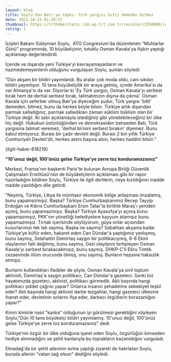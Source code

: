 ```yaml
--- 
layout: blog
title: Soylu'dan Batı'ya tepki: Türk yargısı bitti demeden bitmez
date: 2021-10-21 01:29:57
thumbnail: https://trthaberstatic.cdn.wp.trt.com.tr/resimler/1550000/icisleri-bakani-suleyman-soylu-1551733.jpg
rating: 1
---
```

<p>
	İçişleri Bakanı Süleyman Soylu,  ATO Congresium'da düzenlenen "Muhtarlar Günü" programında, 10 büyükelçinin, tutuklu Osman Kavala'ya ilişkin yaptığı açıklamayı değerlendirdi.</p>
<p>
	İçeride ve dışarıda yeni Türkiye'yi kavrayamayanların ve hazmedemeyenlerin olduğunu vurgulayan Soylu, şunları söyledi:</p>
<p>
	"Dün akşam bir bildiri yayımlandı. Bu aralar çok moda oldu, canı sıkılan bildiri yayımlıyor. 10 tane büyükelçilik bir araya gelmiş, içinde Amerika'sı da var Almanya'sı da var. Diyorlar ki 'Ey Türk yargısı, Osman Kavala'yı serbest bırak hem de derhal serbest bırak, talimatımızın dışına da çıkma'. Osman Kavala için seferber olmuş Batı'ya diyeceğim şudur; Türk yargısı 'bitti' demeden, bitmez, bunu da herkes böyle bilsin. Türkiye artık dışarıdan parmak salladığınız, parmak salladıkları zaman süklüm büklüm olan bir Türkiye değil. İki satır açıklamayla istediğiniz gibi yönetebileceğiniz bir ülke hiç değil. Hukukun üstünlüğünden ve demokrasiden bahseden Batı, Türk yargısına talimat veremez, 'derhal birisini serbest bırakın' diyemez. Bunu kabul etmiyoruz. Burası bir çadır devleti değil. Burası 2 bin yıllık Türkiye Cumhuriyeti Devleti'dir, herkes aklını başına alsın, herkes haddini bilsin."</p>
<p>
	{ilgili-haber-618219}</p>
<p>
	<strong>"10'unuz değil, 100'ünüz gelse Türkiye'ye zerre toz konduramazsınız"</strong></p>
<p>
	Merkezi, Fransa'nın başkenti Paris'te bulunan Avrupa Birliği Güvenlik Çalışmaları Enstitüsü'nün de büyükelçilerin açıklaması gibi bir rapor hazırladığını bildiren Soylu, Türkiye ile ilgili dertlerin, neye kızıldığının madde madde yazıldığını dile getirdi.</p>
<p>
	"Neymiş, Türkiye, Libya ile münhasır ekonomik bölge anlaşması imzalamış, bunu yapamazmışız. Başka? Türkiye Cumhurbaşkanımız Recep Tayyip Erdoğan ve Kıbrıs Cumhurbaşkanı Ersin Tatar'la birlikte Maraş'ı yeniden açmış, bunu yapamazmışız. Başka? Türkiye Ayasofya'yı açmış bunu yapamazmışız, PKK'nın yönettiği belediyelere kayyum atamışız bunu yapamazmışız. Tırnak içerisinde söylüyorum, güya onlar açısından kusurlarımızı tek tek saymış. Başka ne saymış? Sabahtan akşama kadar Türkiye'ye küfür eden, hakaret eden Can Dündar'a yaptığımız yanlışmış, bunu saymış, Selahattin Demirtaş saygın bir politikacıymış, 6-8 Ekim olaylarının faili değilmiş, bunu saymış. Gezi olaylarını tertipleyen Osman Kavala'yı serbest bırakacakmışız, bunu saymış. DHKP-C'li Ebru Timtik cezaevinde ölüm orucunda ölmüş, onu saymış. Bunların hepsine haksızlık etmişiz.</p>
<p>
	Bunların kullandıkları ifadeler de şöyle, Osman Kavala'ya sivil toplum aktivisti, Demirtaş'a saygın politikacı, Can Dündar'a gazeteci. Sanki biz hayatımızda gazeteci, aktivist, politikacı görmedik. Aklı başında hangi politikacı şiddet çağrısı yapar? Onlarca insanın şehadetine sebebiyet teşkil eder? Aklı başında hangi aktivist darbe tezgahlar, hangi gazeteci ülkesine ihanet eder, devletinin sırlarını ifşa eder, darbeci örgütlerin borazanlığını yapar?"</p>
<p>
	Kimin kiminle nasıl "kanka" olduğunun iyi görülmesi gerektiğini söyleyen Soylu,"Dün 10 tane büyükelçi bildiri yayımlamış. 10'unuz değil, 100'ünüz gelse Türkiye'ye zerre toz konduramazsınız" dedi.</p>
<p>
	Türkiye'nin özgür bir ülke olduğuna işaret eden Soylu, özgürlüğün kimseden hediye alınmadığını ve şehit kanlarıyla bu toprakların kazanıldığını vurguladı.</p>
<p>
	Elmadağ'da bir şehit ailesinin evine yaptığı ziyareti de hatırlatan Soylu, burada ailenin "vatan sağ olsun" dediğini söyledi.</p>
